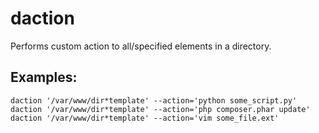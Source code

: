 daction
=======

Performs custom action to all/specified elements in a directory.

Examples:
-------

    daction '/var/www/dir*template' --action='python some_script.py'
    daction '/var/www/dir*template' --action='php composer.phar update'
    daction '/var/www/dir*template' --action='vim some_file.ext'
